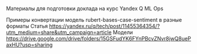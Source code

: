 Материалы для подготовки доклада на курс Yandex Q ML Ops

Примеры конвертации модель rubert-bases-case-sentiment в разные форматы
Статья https://yandex.ru/q/tech/post/11455364354/?utm_medium=share&utm_campaign=article
Модели https://drive.google.com/drive/folders/15GSFudYK6FYnPBcvZNvr8jwQ8uePaxHU?usp=sharing
